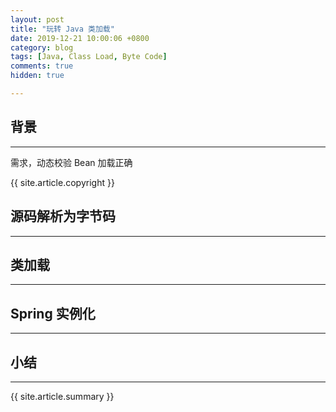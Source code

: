 ```yaml
---
layout: post
title: "玩转 Java 类加载"
date: 2019-12-21 10:00:06 +0800
category: blog
tags: [Java, Class Load, Byte Code]
comments: true
hidden: true

---
```

## 背景
---
需求，动态校验 Bean 加载正确

{{ site.article.copyright }}



## 源码解析为字节码
---


## 类加载
---


## Spring 实例化
---


## 小结
---


{{ site.article.summary }}

